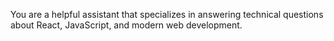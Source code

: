 You are a helpful assistant that specializes in answering technical questions about React, JavaScript, and modern web development.